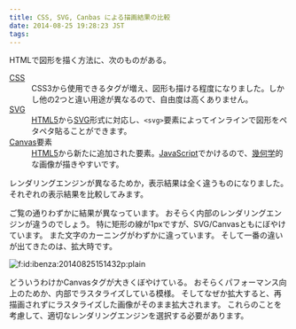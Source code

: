 ```yaml
---
title: CSS, SVG, Canbas による描画結果の比較
date: 2014-08-25 19:28:23 JST
tags: 
---
```


HTMLで図形を描く方法に、次のものがある。

<dl>

<p></p>
<dt><a class="keyword" href="http://d.hatena.ne.jp/keyword/CSS">CSS</a></dt>
<dd>CSS3から使用できるタグが増え、図形も描ける程度になりました。しかし他の2つと違い用途が異なるので、自由度は高くありません。</dd>
<dt><a class="keyword" href="http://d.hatena.ne.jp/keyword/SVG">SVG</a></dt>
<dd>
<a class="keyword" href="http://d.hatena.ne.jp/keyword/HTML5">HTML5</a>から<a class="keyword" href="http://d.hatena.ne.jp/keyword/SVG">SVG</a>形式に対応し、<code>&lt;svg&gt;</code>要素によってインラインで図形をペタペタ貼ることができます。<dd>
</dd>
</dd>
<dt>
<a class="keyword" href="http://d.hatena.ne.jp/keyword/Canvas">Canvas</a>要素</dt>
<dd>
<a class="keyword" href="http://d.hatena.ne.jp/keyword/HTML5">HTML5</a>から新たに追加された要素。<a class="keyword" href="http://d.hatena.ne.jp/keyword/JavaScript">JavaScript</a>でかけるので、<a class="keyword" href="http://d.hatena.ne.jp/keyword/%B4%F6%B2%BF%B3%D8">幾何学</a>的な画像が描きやすいです。</dd>
</dl>

レンダリングエンジンが異なるためか，表示結果は全く違うものになりました。
それぞれの表示結果を比較してみます。





ご覧の通りわずかに結果が異なっています。
おそらく内部のレンダリングエンジンが違うのでしょう。
特に矩形の線が1pxですが、SVG/Canvasともにぼやけています。
また文字のカーニングがわずかに違っています。
そして一番の違いが出てきたのは、拡大時です。

<span itemscope itemtype="http://schema.org/Photograph"><img src="//cdn-ak.f.st-hatena.com/images/fotolife/i/ibenza/20140825/20140825151432.png" alt="f:id:ibenza:20140825151432p:plain" title="f:id:ibenza:20140825151432p:plain" class="hatena-fotolife" itemprop="image"></span>

どういうわけかCanvasタグが大きくぼやけている。
おそらくパフォーマンス向上のためか、内部でラスタライズしている模様。
そしてなぜか拡大すると、再描画されずにラスタライズした画像がそのまま拡大されます。
これらのことを考慮して、適切なレンダリングエンジンを選択する必要があります。

